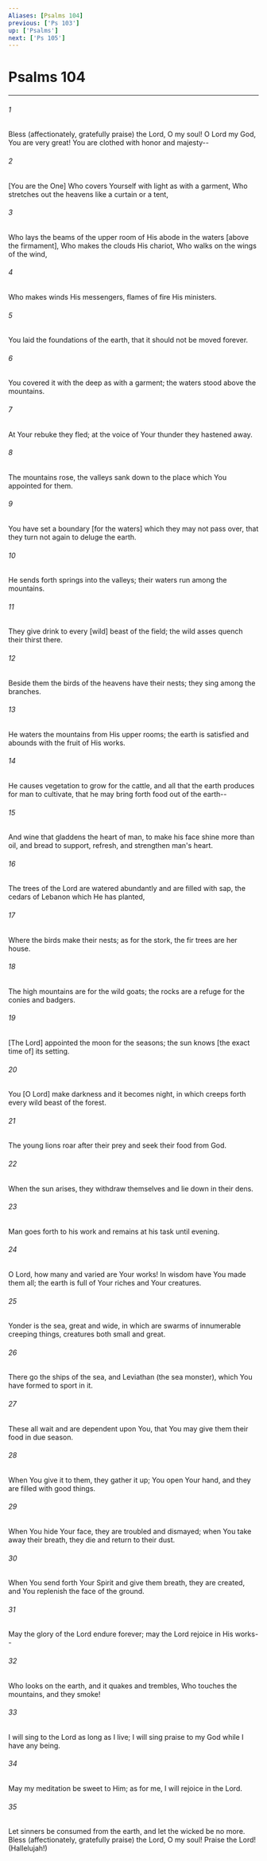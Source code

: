 ```yaml
---
Aliases: [Psalms 104]
previous: ['Ps 103']
up: ['Psalms']
next: ['Ps 105']
---
```

# Psalms 104

***














###### 1 






Bless (affectionately, gratefully praise) the Lord, O my soul! O Lord my God, You are very great! You are clothed with honor and majesty-- 













###### 2 






[You are the One] Who covers Yourself with light as with a garment, Who stretches out the heavens like a curtain or a tent, 













###### 3 






Who lays the beams of the upper room of His abode in the waters [above the firmament], Who makes the clouds His chariot, Who walks on the wings of the wind, 













###### 4 






Who makes winds His messengers, flames of fire His ministers. 













###### 5 






You laid the foundations of the earth, that it should not be moved forever. 













###### 6 






You covered it with the deep as with a garment; the waters stood above the mountains. 













###### 7 






At Your rebuke they fled; at the voice of Your thunder they hastened away. 













###### 8 






The mountains rose, the valleys sank down to the place which You appointed for them. 













###### 9 






You have set a boundary [for the waters] which they may not pass over, that they turn not again to deluge the earth. 













###### 10 






He sends forth springs into the valleys; their waters run among the mountains. 













###### 11 






They give drink to every [wild] beast of the field; the wild asses quench their thirst there. 













###### 12 






Beside them the birds of the heavens have their nests; they sing among the branches. 













###### 13 






He waters the mountains from His upper rooms; the earth is satisfied and abounds with the fruit of His works. 













###### 14 






He causes vegetation to grow for the cattle, and all that the earth produces for man to cultivate, that he may bring forth food out of the earth-- 













###### 15 






And wine that gladdens the heart of man, to make his face shine more than oil, and bread to support, refresh, and strengthen man's heart. 













###### 16 






The trees of the Lord are watered abundantly and are filled with sap, the cedars of Lebanon which He has planted, 













###### 17 






Where the birds make their nests; as for the stork, the fir trees are her house. 













###### 18 






The high mountains are for the wild goats; the rocks are a refuge for the conies and badgers. 













###### 19 






[The Lord] appointed the moon for the seasons; the sun knows [the exact time of] its setting. 













###### 20 






You [O Lord] make darkness and it becomes night, in which creeps forth every wild beast of the forest. 













###### 21 






The young lions roar after their prey and seek their food from God. 













###### 22 






When the sun arises, they withdraw themselves and lie down in their dens. 













###### 23 






Man goes forth to his work and remains at his task until evening. 













###### 24 






O Lord, how many and varied are Your works! In wisdom have You made them all; the earth is full of Your riches and Your creatures. 













###### 25 






Yonder is the sea, great and wide, in which are swarms of innumerable creeping things, creatures both small and great. 













###### 26 






There go the ships of the sea, and Leviathan (the sea monster), which You have formed to sport in it. 













###### 27 






These all wait and are dependent upon You, that You may give them their food in due season. 













###### 28 






When You give it to them, they gather it up; You open Your hand, and they are filled with good things. 













###### 29 






When You hide Your face, they are troubled and dismayed; when You take away their breath, they die and return to their dust. 













###### 30 






When You send forth Your Spirit and give them breath, they are created, and You replenish the face of the ground. 













###### 31 






May the glory of the Lord endure forever; may the Lord rejoice in His works-- 













###### 32 






Who looks on the earth, and it quakes and trembles, Who touches the mountains, and they smoke! 













###### 33 






I will sing to the Lord as long as I live; I will sing praise to my God while I have any being. 













###### 34 






May my meditation be sweet to Him; as for me, I will rejoice in the Lord. 













###### 35 






Let sinners be consumed from the earth, and let the wicked be no more. Bless (affectionately, gratefully praise) the Lord, O my soul! Praise the Lord! (Hallelujah!)
